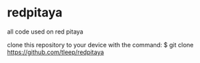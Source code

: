 # redpitaya
all code used on red pitaya 

clone this repository to your device with the command:
$ git clone https://github.com/tleep/redpitaya
